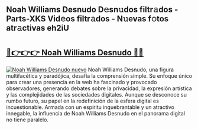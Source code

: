 ## Noah Williams Desnudo D𝚎sn𝚞dos filtr𝚊dos - Parts-XKS Vid𝚎os filtr𝚊dos - N𝚞evas f𝚘tos atr𝚊ctivas eh2iU

# <h2><a href="http://mb4aay0.tromn.icu/?c=Noah+Williams+Desnudo">🔗👉👉👉 Noah Williams Desnudo 🔗🔗</a></h2>

[![Noah Williams Desnudo nuevo](https://i.imgur.com/pEAQMta.gif)](http://mb4aay0.tromn.icu/?c=Noah+Williams+Desnudo)
Noah Williams Desnudo, una figura multifacética y paradójica, desafía la comprensión simple. Su enfoque único para crear una presencia en la web ha fascinado y provocado observadores, generando debates sobre la privacidad, la expresión artística y las complejidades de las sociedades digitales. Aunque se desconoce su rumbo futuro, su papel en la redefinición de la esfera digital es incuestionable. Armada con un espíritu inquebrantable y un atractivo innegable, la influencia de Noah Williams Desnudo en el panorama digital no tiene paralelo.
